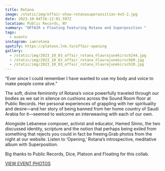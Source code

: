 ```yaml
---
title: Rotana
image: /static/img/offair-show-rotanasuperposition-4x5-2.jpg
date: 2023-10-04T16:12:01.597Z
location: Public Records, NY
summary: "OFFAIR x Floating Featuring Rotana and Superposition "
tags:
  - events
instagram: iamrotana
spotify: https://platoon.lnk.to/offair-opening
gallery:
  - /static/img/2023_10_03_offair_rotana_©laurajunekirsch244.jpg
  - /static/img/2023_10_03_offair_rotana_©laurajunekirsch60.jpg
  - /static/img/2023_10_03_offair_rotana_©laurajunekirsch20.jpg
---
```

“Ever since I could remember I have wanted to use my body and voice to make people come alive.”

The soft, divine femininity of Rotana’s voice powerfully traveled through our bodies as we sat in silence on cushions across the Sound Room floor at Public Records. Her personal experiences of grappling with her spirituality and desire—and her story of being banned from her home country of Saudi Arabia for it—seemed to welcome an interweaving with each of our own.

Alongside Lebanese composer, activist and educator, Hamed Sinno, the two discussed identity, scripture and the notion that perhaps being exiled from something that rejects you could in fact be freeing.Grab photos from the night at our website. Listen to ‘Opening,’ Rotana’s introspective, meditative album with Superposition.

Big thanks to Public Records, Dice, Platoon and Floating for this collab.



[V﻿IEW EVENT PHOTOS](https://drive.google.com/drive/folders/1YP1HajdwubQ3y9wZVgMMQLI3kh4sSWQV)